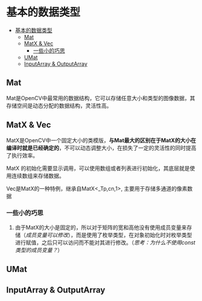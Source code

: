 # 基本的数据类型
- [基本的数据类型](#基本的数据类型)
  - [Mat](#mat)
  - [MatX \& Vec](#matx--vec)
    - [一些小的巧思](#一些小的巧思)
  - [UMat](#umat)
  - [InputArray \& OutputArray](#inputarray--outputarray)

## Mat
Mat是OpenCV中最常用的数据结构，它可以存储任意大小和类型的图像数据，其存储空间是动态分配的数据结构，灵活性高。
## MatX & Vec
MatX是OpenCV中一个固定大小的类模版，**与Mat最大的区别在于MatX的大小在编译时就是已经确定的**，不可以动态调整大小，在损失了一定的灵活性的同时提高了执行效率。

MatX 的初始化需要显示调用，可以使用数组或者列表进行初始化，其底层就是使用连续数组来存储数据。

Vec是MatX的一种特例，继承自MatX<_Tp,cn,1>, 主要用于存储多通道的像素数据

### 一些小的巧思
1. 由于MatX的大小是固定的，所以对于矩阵的宽和高他没有使用成员变量来存储（*成员变量可以修改*），而是使用了枚举类型，在对象初始化时对枚举类型进行赋值，之后只可以访问而不能对其进行修改。（*思考：为什么不使用const 类型的成员变量？*）
## UMat
## InputArray & OutputArray